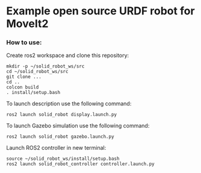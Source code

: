 # Example open source URDF robot for MoveIt2

### How to use:
Create ros2 workspace and clone this repository:
```
mkdir -p ~/solid_robot_ws/src
cd ~/solid_robot_ws/src
git clone ...
cd ..
colcon build
. install/setup.bash
```
<p>To launch description use the following command:</p>

```
ros2 launch solid_robot display.launch.py 
```

<p>To launch Gazebo simulation use the following command:</p>

```
ros2 launch solid_robot gazebo.launch.py 
```

<p>Launch ROS2 controller in new terminal:</p>

```
source ~/solid_robot_ws/install/setup.bash
ros2 launch solid_robot_controller controller.launch.py 
```